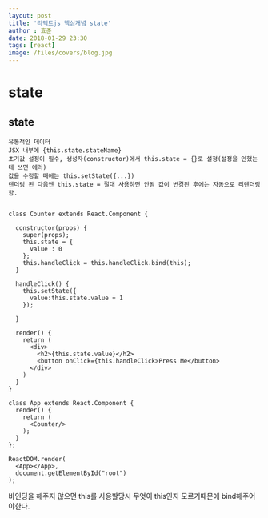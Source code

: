 ```yaml
---
layout: post
title: '리액트js 핵심개념 state'
author : 효준
date: 2018-01-29 23:30
tags: [react]
image: /files/covers/blog.jpg
---
```


# state

## state

    유동적인 데이터
    JSX 내부에 {this.state.stateName}
    초기값 설정이 필수, 생성자(constructor)에서 this.state = {}로 설정(설정을 안했는데 쓰면 에러)
    값을 수정할 때에는 this.setState({...})
    렌더링 된 다음엔 this.state = 절대 사용하면 안됨 값이 변경된 후에는 자동으로 리렌더링함.
    


```

class Counter extends React.Component {
 
  constructor(props) {
    super(props);
    this.state = {
      value : 0
    };
    this.handleClick = this.handleClick.bind(this);
  }
  
  handleClick() {
    this.setState({
      value:this.state.value + 1
    });
    
  }
  
  render() {
    return (
      <div>
        <h2>{this.state.value}</h2>
        <button onClick={this.handleClick>Press Me</button>
      </div>
    )
  }
}

class App extends React.Component {
  render() {
    return (
      <Counter/>
    );
  }
};

ReactDOM.render(
  <App></App>,
  document.getElementById("root")
);

```

바인딩을 해주지 않으면 this를 사용할당시 무엇이 this인지 모르기때문에 bind해주어야한다.
